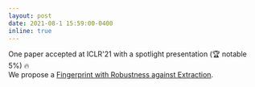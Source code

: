 ```yaml
---
layout: post
date: 2021-08-1 15:59:00-0400
inline: true
---
```


One paper accepted at ICLR'21 with a spotlight presentation (🏆 notable 5%) :fire:  
We propose a [Fingerprint with Robustness against Extraction](https://openreview.net/pdf?id=VqzVhqxkjH1">Fingerprinting).

